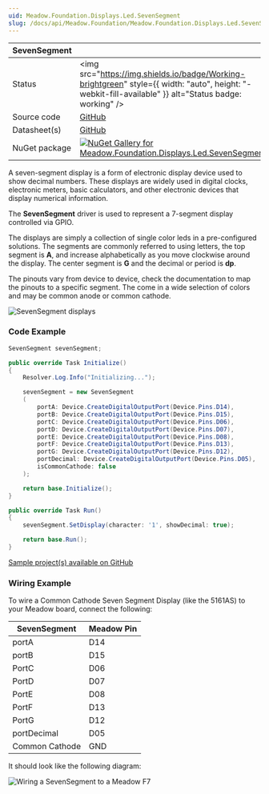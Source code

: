 ```yaml
---
uid: Meadow.Foundation.Displays.Led.SevenSegment
slug: /docs/api/Meadow.Foundation/Meadow.Foundation.Displays.Led.SevenSegment
---
```


| SevenSegment | |
|--------|--------|
| Status | <img src="https://img.shields.io/badge/Working-brightgreen" style={{ width: "auto", height: "-webkit-fill-available" }} alt="Status badge: working" /> |
| Source code | [GitHub](https://github.com/WildernessLabs/Meadow.Foundation/tree/main/Source/Meadow.Foundation.Peripherals/Displays.Led.SevenSegment) |
| Datasheet(s) | [GitHub](https://github.com/WildernessLabs/Meadow.Foundation/tree/main/Source/Meadow.Foundation.Peripherals/Displays.Led.SevenSegment/Datasheet) |
| NuGet package | <a href="https://www.nuget.org/packages/Meadow.Foundation.Displays.Led.SevenSegment/" target="_blank"><img src="https://img.shields.io/nuget/v/Meadow.Foundation.Displays.Led.SevenSegment.svg?label=Meadow.Foundation.Displays.Led.SevenSegment" alt="NuGet Gallery for Meadow.Foundation.Displays.Led.SevenSegment" /></a> |

A seven-segment display is a form of electronic display device used to show  decimal numbers. These displays are widely used in digital clocks, electronic meters, basic calculators, and other electronic devices that display numerical information.

The **SevenSegment** driver is used to represent a 7-segment display controlled via GPIO. 

The displays are simply a collection of single color leds in a pre-configured solutions. The segments are commonly referred to using letters, the top segment is **A**, and increase alphabetically as you move clockwise around the display. The center segment is **G** and the decimal or period is **dp**.

The pinouts vary from device to device, check the documentation to map the pinouts to a specific segment. The come in a wide selection of colors and may be common anode or common cathode.

![SevenSegment displays](/API_Assets/Meadow.Foundation.Displays.Led.SevenSegment/SevenSegment.jpg)

### Code Example

```csharp
SevenSegment sevenSegment;

public override Task Initialize()
{
    Resolver.Log.Info("Initializing...");

    sevenSegment = new SevenSegment
    (
        portA: Device.CreateDigitalOutputPort(Device.Pins.D14),
        portB: Device.CreateDigitalOutputPort(Device.Pins.D15),
        portC: Device.CreateDigitalOutputPort(Device.Pins.D06),
        portD: Device.CreateDigitalOutputPort(Device.Pins.D07),
        portE: Device.CreateDigitalOutputPort(Device.Pins.D08),
        portF: Device.CreateDigitalOutputPort(Device.Pins.D13),
        portG: Device.CreateDigitalOutputPort(Device.Pins.D12),
        portDecimal: Device.CreateDigitalOutputPort(Device.Pins.D05),
        isCommonCathode: false
    );

    return base.Initialize();
}

public override Task Run()
{
    sevenSegment.SetDisplay(character: '1', showDecimal: true);

    return base.Run();
}

```

[Sample project(s) available on GitHub](https://github.com/WildernessLabs/Meadow.Foundation/tree/main/Source/Meadow.Foundation.Peripherals/Displays.Led.SevenSegment/Samples/SevenSegment_Sample)

### Wiring Example

To wire a Common Cathode Seven Segment Display (like the 5161AS) to your Meadow board, connect the following:

| SevenSegment   | Meadow Pin |
|----------------|------------|
| portA          | D14        |
| portB          | D15        |
| PortC          | D06        |
| PortD          | D07        |
| PortE          | D08        |
| PortF          | D13        |
| PortG          | D12        |
| portDecimal    | D05        |
| Common Cathode | GND        |

It should look like the following diagram:

![Wiring a SevenSegment to a Meadow F7](/API_Assets/Meadow.Foundation.Displays.Led.SevenSegment/SevenSegment_Fritzing.png)
